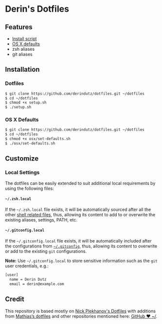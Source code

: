 # Derin's Dotfiles

## Features
- [Install script](setup.sh)
- [OS X defaults](osx/set-defaults.sh)
- zsh aliases
- git aliases

## Installation

### Dotfiles
```sh
$ git clone https://github.com/derindutz/dotfiles.git ~/dotfiles
$ cd ~/dotfiles
$ chmod +x setup.sh
$ ./setup.sh
```

### OS X Defaults
```sh
$ git clone https://github.com/derindutz/dotfiles.git ~/dotfiles
$ cd ~/dotfiles
$ chmod +x osx/set-defaults.sh
$ ./osx/set-defaults.sh
```

## Customize

### Local Settings

The dotfiles can be easily extended to suit additional local
requirements by using the following files:

#### `~/.zsh.local`

If the `~/.zsh.local` file exists, it will be automatically sourced
after all the other [shell related files](shell), thus, allowing its
content to add to or overwrite the existing aliases, settings, PATH,
etc.

#### `~/.gitconfig.local`

If the `~/.gitconfig.local` file exists, it will be automatically
included after the configurations from [`~/.gitconfig`](git/gitconfig), thus, allowing
its content to overwrite or add to the existing `git` configurations.

**Note:** Use `~/.gitconfig.local` to store sensitive information such
as the `git` user credentials, e.g.:

```sh
[user]
  name = Derin Dutz
  email = derin@example.com
```

## Credit

This repository is based mostly on [Nick Plekhanov's Dotfiles](https://github.com/nicksp/dotfiles)
with additions from [Mathias’s dotfiles](https://github.com/mathiasbynens/dotfiles) and other
repositories mentioned here: [GitHub ❤ ~/](http://dotfiles.github.com/).
